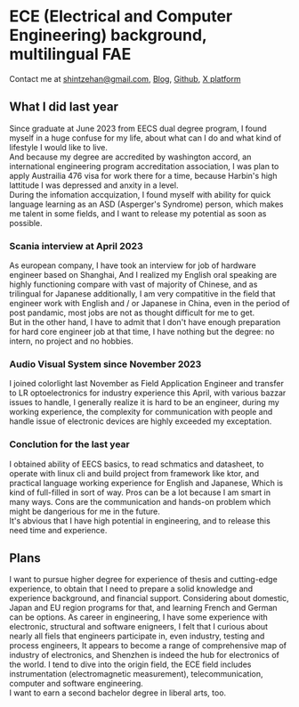 # ECE (Electrical and Computer Engineering) background, multilingual FAE
Contact me at <shintzehan@gmail.com>, [Blog](https://blog.shintzehan.com), [Github](https://github.com/shintzehan), [X platform](https://x.com/shintzehan)
## What I did last year
Since graduate at June 2023 from EECS dual degree program, I found myself in a huge confuse for my life, about what can I do and what kind of lifestyle I would like to live.  
And because my degree are accredited by washington accord, an international engineering program accreditation association, I was plan to apply Austrailia 476 visa for work there for a time, because Harbin's high lattitude I was depressed and anxity in a level.  
During the infomation accquization, I found myself with ability for quick language learning as an ASD (Asperger's Syndrome) person, which makes me talent in some fields, and I want to release my potential as soon as possible.
### Scania interview at April 2023
As european company, I have took an interview for job of hardware engineer based on Shanghai, And I realized my English oral speaking are highly functioning compare with vast of majority of Chinese, and as trilingual for Japanese additionally, I am very compatitive in the field that engineer work with English and / or Japanese in China, even in the period of post pandamic, most jobs are not as thought difficult for me to get.  
But in the other hand, I have to admit that I don't have enough preparation for hard core engineer job at that time, I have nothing but the degree: no intern, no project and no hobbies.
### Audio Visual System since November 2023
I joined colorlight last November as Field Application Engineer and transfer to LR optoelectronics for industry experience this April, with various bazzar issues to handle, I generally realize it is hard to be an engineer, during my working experience, the complexity for communication with people and handle issue of electronic devices are highly exceeded my exceptation.  
### Conclution for the last year
I obtained ability of EECS basics, to read schmatics and datasheet, to operate with linux cli and build project from framework like ktor, and practical language working experience for English and Japanese, Which is kind of full-filled in sort of way. Pros can be a lot because I am smart in many ways. Cons are the communication and hands-on problem which might be dangerious for me in the future.  
It's abvious that I have high potential in engineering, and to release this need time and experience.
## Plans
I want to pursue higher degree for experience of thesis and cutting-edge experience, to obtain that I need to prepare a solid knowledge and experience background, and financial support. Considering about domestic, Japan and EU region programs for that, and learning French and German can be options.
As career in engineering, I have some experience with electronic, structural and software enigneers, I felt that I curious about nearly all fiels that engineers participate in, even industry, testing and process engineers, It appears to become a range of comprehensive map of industry of electronics, and Shenzhen is indeed the hub for electronics of the world. I tend to dive into the origin field, the ECE field includes instrumentation (electromagnetic measurement), telecommunication, computer and software engineering.  
I want to earn a second bachelor degree in liberal arts, too.
